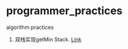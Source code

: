 # programmer_practices
algorithm practices

1. 双栈实现getMin Stack. [Link](https://github.com/dabaitudiu/programmer_practices/blob/master/01_MinStack/description.md)

